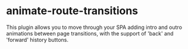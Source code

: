# animate-route-transitions
This plugin allows you to move through your SPA adding intro and outro animations between page transitions, with the support of 'back' and 'forward' history buttons.

